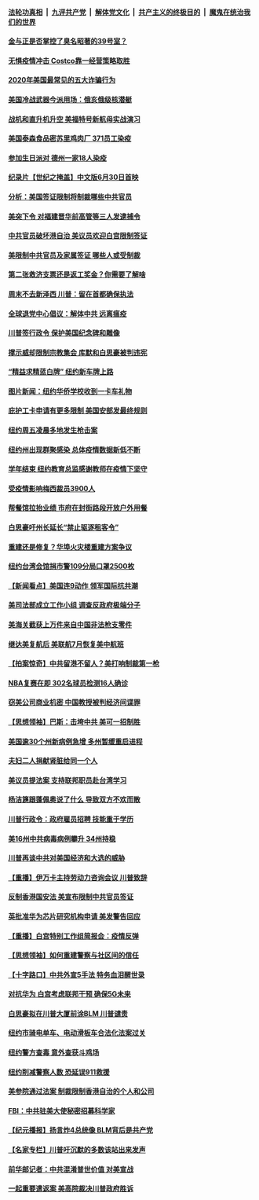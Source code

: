 

####  [法轮功真相](../../../../basic/blob/master/README.md?t=06281931) &nbsp;|&nbsp; [九评共产党](../../../../9ping.md/blob/master/README.md?t=06281931) &nbsp;|&nbsp; [解体党文化](../../../../jtdwh.md/blob/master/README.md?t=06281931)  &nbsp;|&nbsp; [共产主义的终极目的](../../../../gczydzjmd.md/blob/master/README.md?t=06281931) &nbsp;|&nbsp; [魔鬼在统治我们的世界](../../../../mgztzwmdsj.md/blob/master/README.md?t=06281931) 

#### [金与正是否掌控了臭名昭著的39号室？](../pages/nsc412/n12217251.md?t=06281931) 

#### [无惧疫情冲击 Costco靠一经营策略取胜](../pages/nsc412/n12208222.md?t=06281931) 

#### [2020年美国最常见的五大诈骗行为](../pages/nsc412/n12216881.md?t=06281931) 

#### [美国冷战武器今派用场：俄亥俄级核潜艇](../pages/nsc412/n12216507.md?t=06281931) 

#### [战机和直升机升空 美福特号新航母实战演习](../pages/nsc412/n12216326.md?t=06281931) 

#### [美国泰森食品密苏里鸡肉厂 371员工染疫](../pages/nsc412/n12216590.md?t=06281931) 

#### [参加生日派对 德州一家18人染疫](../pages/nsc412/n12216533.md?t=06281931) 

#### [纪录片【世纪之掩盖】中文版6月30日首映](../pages/nsc412/n12216557.md?t=06281931) 

#### [分析：美国签证限制将制裁哪些中共官员](../pages/nsc412/n12216563.md?t=06281931) 

#### [美突下令 对福建晋华前高管等三人发逮捕令](../pages/nsc412/n12216296.md?t=06281931) 

#### [中共官员破坏港自治 美议员欢迎白宫限制签证](../pages/nsc412/n12216313.md?t=06281931) 

#### [美限制中共官员及家属签证 哪些人或受制裁](../pages/nsc412/n12216208.md?t=06281931) 

#### [第二张救济支票还是返工奖金？你需要了解啥](../pages/nsc412/n12216185.md?t=06281931) 

#### [周末不去新泽西 川普：留在首都确保执法](../pages/nsc412/n12216075.md?t=06281931) 

#### [全球退党中心倡议：解体中共 远离瘟疫](../pages/nsc412/n12214964.md?t=06281931) 

#### [川普签行政令 保护美国纪念碑和雕像](../pages/nsc412/n12216036.md?t=06281931) 

#### [撑示威却限制宗教集会 库默和白思豪被判违宪](../pages/nsc412/n12215498.md?t=06281931) 

#### [“精益求精蓝白牌”  纽约新车牌上路](../pages/nsc412/n12215514.md?t=06281931) 

#### [图片新闻：纽约华侨学校收到一卡车礼物](../pages/nsc412/n12215479.md?t=06281931) 

#### [庇护工卡申请有更多限制 美国安部发最终规则](../pages/nsc412/n12215484.md?t=06281931) 

#### [纽约周五凌晨多地发生枪击案](../pages/nsc412/n12215489.md?t=06281931) 

#### [纽约州出现群聚感染  总体疫情数据新低不断](../pages/nsc412/n12215492.md?t=06281931) 

#### [学年结束   纽约教育总监感谢教师在疫情下坚守](../pages/nsc412/n12215495.md?t=06281931) 

#### [受疫情影响梅西裁员3900人](../pages/nsc412/n12215504.md?t=06281931) 

#### [帮餐馆拉抬业绩 市府在封街路段开放户外用餐](../pages/nsc412/n12215506.md?t=06281931) 

#### [白思豪吁州长延长“禁止驱逐租客令”](../pages/nsc412/n12215511.md?t=06281931) 

#### [重建还是修复？华埠火灾楼重建方案争议](../pages/nsc412/n12215517.md?t=06281931) 

#### [纽约台湾会馆捐市警109分局口罩2500枚](../pages/nsc412/n12215522.md?t=06281931) 

#### [【新闻看点】美国连9动作 领军国际抗共潮](../pages/nsc412/n12215121.md?t=06281931) 

#### [美司法部成立工作小组 调查反政府极端分子](../pages/nsc412/n12215788.md?t=06281931) 

#### [美海关截获上万件来自中国非法枪支零件](../pages/nsc412/n12215668.md?t=06281931) 

#### [继达美复航后 美联航7月恢复美中航班](../pages/nsc412/n12215347.md?t=06281931) 

#### [【拍案惊奇】中共留港不留人？美打响制裁第一枪](../pages/nsc412/n12215438.md?t=06281931) 

#### [NBA复赛在即  302名球员检测16人确诊](../pages/nsc412/n12215540.md?t=06281931) 

#### [窃美公司商业机密 中国教授被判经济间谍罪](../pages/nsc412/n12215195.md?t=06281931) 

#### [【思想领袖】巴斯：击垮中共 美可一招制胜](../pages/nsc412/n12033990.md?t=06281931) 

#### [美国逾30个州新病例急增 多州暂缓重启进程](../pages/nsc412/n12215188.md?t=06281931) 

#### [夫妇二人捐献肾脏给同一个人](../pages/nsc412/n12215205.md?t=06281931) 

#### [美议员提法案 支持联邦职员赴台湾学习](../pages/nsc412/n12215108.md?t=06281931) 

#### [杨洁篪跟蓬佩奥说了什么 导致双方不欢而散](../pages/nsc412/n12214937.md?t=06281931) 

#### [川普行政令：政府雇员招聘 技能重于学历](../pages/nsc412/n12214994.md?t=06281931) 

#### [美16州中共病毒病例攀升 34州持稳](../pages/nsc412/n12214832.md?t=06281931) 

#### [川普再谈中共对美国经济和大选的威胁](../pages/nsc412/n12214917.md?t=06281931) 

#### [【重播】伊万卡主持劳动力咨询会议 川普致辞](../pages/nsc412/n12214370.md?t=06281931) 

#### [反制香港国安法 美宣布限制中共官员签证](../pages/nsc412/n12214505.md?t=06281931) 

#### [英批准华为芯片研究机构申请 美发警告回应](../pages/nsc412/n12214643.md?t=06281931) 

#### [【重播】白宫特别工作组简报会：疫情反弹](../pages/nsc412/n12214278.md?t=06281931) 

#### [【思想领袖】如何重建警察与社区间的信任](../pages/nsc412/n12214218.md?t=06281931) 

#### [【十字路口】中共外宣5手法 特务血泪醒世录](../pages/nsc412/n12212915.md?t=06281931) 

#### [对抗华为 白宫考虑联邦干预 确保5G未来](../pages/nsc412/n12214112.md?t=06281931) 

#### [白思豪拟在川普大厦前涂BLM 川普谴责](../pages/nsc412/n12213221.md?t=06281931) 

#### [纽约市骑电单车、电动滑板车合法化法案过关](../pages/nsc412/n12213199.md?t=06281931) 

#### [纽约警方查毒 意外查获斗鸡场](../pages/nsc412/n12213204.md?t=06281931) 

#### [纽约削减警察人数 恐延误911救援](../pages/nsc412/n12213202.md?t=06281931) 

#### [美参院通过法案 制裁限制香港自治的个人和公司](../pages/nsc412/n12212374.md?t=06281931) 

#### [FBI：中共驻美大使秘密招募科学家](../pages/nsc412/n12212753.md?t=06281931) 

#### [【纪元播报】扬言炸4总统像 BLM背后是共产党](../pages/nsc412/n12212843.md?t=06281931) 

#### [【名家专栏】川普吁沉默的多数该站出来发声](../pages/nsc412/n12211866.md?t=06281931) 

#### [前华邮记者：中共混淆普世价值 对美宣战](../pages/nsc412/n12212701.md?t=06281931) 

#### [一起重要遣返案 美高院裁决川普政府胜诉](../pages/nsc412/n12212579.md?t=06281931) 

